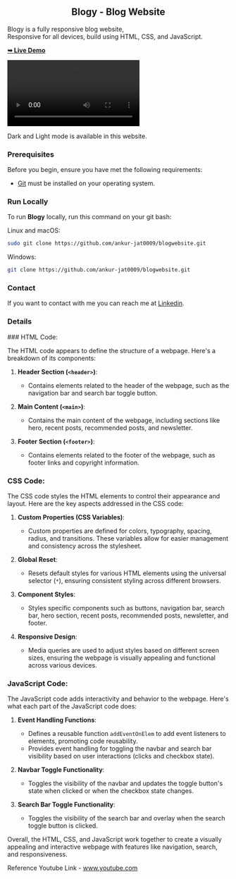 <div align="left">
  
  <br />

  <h2 align="center">Blogy - Blog Website</h2>

  Blogy is a fully responsive blog website, <br />Responsive for all devices, build using HTML, CSS, and JavaScript.

  <a href="https://blogwebsite0009.netlify.app/"><strong>➥ Live Demo</strong></a>

  <video src="        
https://github.com/ankur-jat0009/blogwebsite/assets/146361526/98478ee7-3bf8-422e-933d-b7cac3967e85" controls ></video>
  <p>Dark and Light mode is available in this website. </p>


### Prerequisites

Before you begin, ensure you have met the following requirements:

* [Git](https://git-scm.com/downloads "Download Git") must be installed on your operating system.

### Run Locally

To run **Blogy** locally, run this command on your git bash:

Linux and macOS:

```bash
sudo git clone https://github.com/ankur-jat0009/blogwebsite.git
```

Windows:

```bash
git clone https://github.com/ankur-jat0009/blogwebsite.git
```

### Contact

If you want to contact with me you can reach me at [Linkedin](https://www.linkedin.com/in/ankur-jat-bb45b8276/).


  ### Details
  <p>
### HTML Code:

The HTML code appears to define the structure of a webpage. Here's a breakdown of its components:

1. **Header Section (`<header>`)**:
   - Contains elements related to the header of the webpage, such as the navigation bar and search bar toggle button.

2. **Main Content (`<main>`)**:
   - Contains the main content of the webpage, including sections like hero, recent posts, recommended posts, and newsletter.

3. **Footer Section (`<footer>`)**:
   - Contains elements related to the footer of the webpage, such as footer links and copyright information.

### CSS Code:

The CSS code styles the HTML elements to control their appearance and layout. Here are the key aspects addressed in the CSS code:

1. **Custom Properties (CSS Variables)**:
   - Custom properties are defined for colors, typography, spacing, radius, and transitions. These variables allow for easier management and consistency across the stylesheet.

2. **Global Reset**:
   - Resets default styles for various HTML elements using the universal selector (`*`), ensuring consistent styling across different browsers.

3. **Component Styles**:
   - Styles specific components such as buttons, navigation bar, search bar, hero section, recent posts, recommended posts, newsletter, and footer.

4. **Responsive Design**:
   - Media queries are used to adjust styles based on different screen sizes, ensuring the webpage is visually appealing and functional across various devices.

### JavaScript Code:

The JavaScript code adds interactivity and behavior to the webpage. Here's what each part of the JavaScript code does:

1. **Event Handling Functions**:
   - Defines a reusable function `addEventOnElem` to add event listeners to elements, promoting code reusability.
   - Provides event handling for toggling the navbar and search bar visibility based on user interactions (clicks and checkbox state).

2. **Navbar Toggle Functionality**:
   - Toggles the visibility of the navbar and updates the toggle button's state when clicked or when the checkbox state changes.

3. **Search Bar Toggle Functionality**:
   - Toggles the visibility of the search bar and overlay when the search toggle button is clicked.

Overall, the HTML, CSS, and JavaScript work together to create a visually appealing and interactive webpage with features like navigation, search, and responsiveness.
</p>

<p>Reference Youtube Link - <a href="https://www.youtube.com/watch?v=NNQuhOeM0mI&t=164s">www.youtube.com</a> </p> 
</div>

